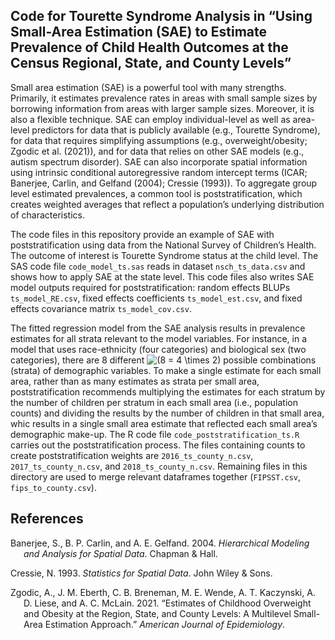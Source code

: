 
## Code for Tourette Syndrome Analysis in “Using Small-Area Estimation (SAE) to Estimate Prevalence of Child Health Outcomes at the Census Regional, State, and County Levels”

Small area estimation (SAE) is a powerful tool with many strengths.
Primarily, it estimates prevalence rates in areas with small sample
sizes by borrowing information from areas with larger sample sizes.
Moreover, it is also a flexible technique. SAE can employ
individual-level as well as area-level predictors for data that is
publicly available (e.g., Tourette Syndrome), for data that requires
simplifying assumptions (e.g., overweight/obesity; Zgodic et al.
(2021)), and for data that relies on other SAE models (e.g., autism
spectrum disorder). SAE can also incorporate spatial information using
intrinsic conditional autoregressive random intercept terms (ICAR;
Banerjee, Carlin, and Gelfand (2004); Cressie (1993)). To aggregate
group level estimated prevalences, a common tool is poststratification,
which creates weighted averages that reflect a population’s underlying
distribution of characteristics.

The code files in this repository provide an example of SAE with
poststratification using data from the National Survey of Children’s
Health. The outcome of interest is Tourette Syndrome status at the child
level. The SAS code file `code_model_ts.sas` reads in dataset
`nsch_ts_data.csv` and shows how to apply SAE at the state level. This
code files also writes SAE model outputs required for
poststratification: random effects BLUPs `ts_model_RE.csv`, fixed
effects coefficients `ts_model_est.csv`, and fixed effects covariance
matrix `ts_model_cov.csv`.

The fitted regression model from the SAE analysis results in prevalence
estimates for all strata relevant to the model variables. For instance,
in a model that uses race-ethnicity (four categories) and biological sex
(two categories), there are 8 different
![(8 = 4 \\times 2)](https://latex.codecogs.com/png.image?%5Cdpi%7B110%7D&space;%5Cbg_white&space;%288%20%3D%204%20%5Ctimes%202%29 "(8 = 4 \times 2)")
possible combinations (strata) of demographic variables. To make a
single estimate for each small area, rather than as many estimates as
strata per small area, poststratification recommends multiplying the
estimates for each stratum by the number of children per stratum in each
small area (i.e., population counts) and dividing the results by the
number of children in that small area, whic results in a single small
area estimate that reflected each small area’s demographic make-up. The
R code file `code_poststratification_ts.R` carries out the
poststratification process. The files containing counts to create
poststratification weights are `2016_ts_county_n.csv`,
`2017_ts_county_n.csv`, and `2018_ts_county_n.csv`. Remaining files in
this directory are used to merge relevant dataframes together
(`FIPSST.csv`, `fips_to_county.csv`).

## References

<div id="refs" class="references csl-bib-body hanging-indent">

<div id="ref-Banerjee04" class="csl-entry">

Banerjee, S., B. P. Carlin, and A. E. Gelfand. 2004. *Hierarchical
Modeling and Analysis for Spatial Data*. Chapman & Hall.

</div>

<div id="ref-Cressie93" class="csl-entry">

Cressie, N. 1993. *Statistics for Spatial Data*. John Wiley & Sons.

</div>

<div id="ref-Zgodic20" class="csl-entry">

Zgodic, A., J. M. Eberth, C. B. Breneman, M. E. Wende, A. T. Kaczynski,
A. D. Liese, and A. C. McLain. 2021. “Estimates of Childhood Overweight
and Obesity at the Region, State, and County Levels: A Multilevel
Small-Area Estimation Approach.” *American Journal of Epidemiology*.

</div>

</div>

